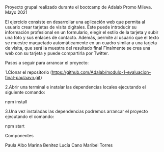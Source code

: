 Proyecto grupal realizado durante el bootcamp de Adalab
Promo Mileva. Mayo 2021

El ejercicio consiste en desarrollar una aplicación web que permita al usuario crear tarjetas de visita digitales.
Éste puede introducir su información profesional en un formulario, elegir el estilo de la tarjeta y subir una foto y sus enlaces de contacto.
Además, permite al usuario que el texto se muestre maquetado automáticamente en un cuadro similar a una tarjeta de visita, que será la muestra del resultado final
Finalmente se crea una web con su tarjeta y puede compartirla por Twitter.

Pasos a seguir para arrancar el proyecto:

1.Clonar el repositorio (https://github.com/Adalab/modulo-1-evaluacion-final-paulaavn.git)

2.Abrir una terminal e instalar las dependencias locales ejecutando el siguiente comando:

npm install

3.Una vez instaladas las dependencias podremos arrancar el proyecto ejecutando el comando:

npm start

Componentes

Paula Albo
Marina Benítez
Lucía Cano
Maribel Torres
